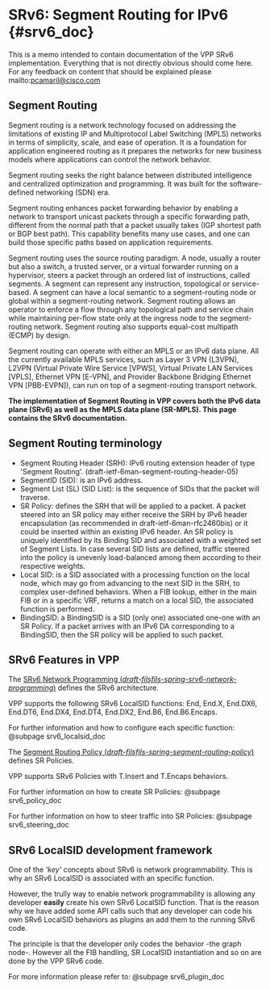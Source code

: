 # SRv6: Segment Routing for IPv6    {#srv6_doc}

This is a memo intended to contain documentation of the VPP SRv6 implementation.
Everything that is not directly obvious should come here.
For any feedback on content that should be explained please mailto:pcamaril@cisco.com

## Segment Routing

Segment routing is a network technology focused on addressing the limitations of existing IP and Multiprotocol Label Switching (MPLS) networks in terms of simplicity, scale, and ease of operation. It is a foundation for application engineered routing as it prepares the networks for new business models where applications can control the network behavior.

Segment routing seeks the right balance between distributed intelligence and centralized optimization and programming. It was built for the software-defined networking (SDN) era.

Segment routing enhances packet forwarding behavior by enabling a network to transport unicast packets through a specific forwarding path, different from the normal path that a packet usually takes (IGP shortest path or BGP best path). This capability benefits many use cases, and one can build those specific paths based on application requirements.

Segment routing uses the source routing paradigm. A node, usually a router but also a switch, a trusted server, or a virtual forwarder running on a hypervisor, steers a packet through an ordered list of instructions, called segments. A segment can represent any instruction, topological or service-based. A segment can have a local semantic to a segment-routing node or global within a segment-routing network. Segment routing allows an operator to enforce a flow through any topological path and service chain while maintaining per-flow state only at the ingress node to the segment-routing network. Segment routing also supports equal-cost multipath (ECMP) by design.

Segment routing can operate with either an MPLS or an IPv6 data plane. All the currently available MPLS services, such as Layer 3 VPN (L3VPN), L2VPN (Virtual Private Wire Service [VPWS], Virtual Private LAN Services [VPLS], Ethernet VPN [E-VPN], and Provider Backbone Bridging Ethernet VPN [PBB-EVPN]), can run on top of a segment-routing transport network.

**The implementation of Segment Routing in VPP covers both the IPv6 data plane (SRv6) as well as the MPLS data plane (SR-MPLS). This page contains the SRv6 documentation.**

## Segment Routing terminology

* Segment Routing Header (SRH): IPv6 routing extension header of type 'Segment Routing'. (draft-ietf-6man-segment-routing-header-05)
* SegmentID (SID): is an IPv6 address.
* Segment List (SL) (SID List): is the sequence of SIDs that the packet will traverse.
* SR Policy: defines the SRH that will be applied to a packet. A packet steered into an SR policy may either receive the SRH by IPv6 header encapsulation (as recommended in draft-ietf-6man-rfc2460bis) or it could be inserted within an existing IPv6 header. An SR policy is uniquely identified by its Binding SID and associated with a weighted set of Segment Lists. In case several SID lists are defined, traffic steered into the policy is unevenly load-balanced among them according to their respective weights.
* Local SID: is a SID associated with a processing function on the local node, which may go from advancing to the next SID in the SRH, to complex user-defined behaviors. When a FIB lookup, either in the main FIB or in a specific VRF, returns a match on a local SID, the associated function is performed.
* BindingSID: a BindingSID is a SID (only one) associated one-one with an SR Policy. If a packet arrives with an IPv6 DA corresponding to a BindingSID, then the SR policy will be applied to such packet.

## SRv6 Features in VPP

The <a href="https://datatracker.ietf.org/doc/draft-filsfils-spring-srv6-network-programming/">SRv6 Network Programming (*draft-filsfils-spring-srv6-network-programming*)</a> defines the SRv6 architecture.

VPP supports the following SRv6 LocalSID functions: End, End.X, End.DX6, End.DT6, End.DX4, End.DT4, End.DX2, End.B6, End.B6.Encaps.

For further information and how to configure each specific function: @subpage srv6_localsid_doc


The <a href="https://datatracker.ietf.org/doc/draft-filsfils-spring-segment-routing-policy/">Segment Routing Policy (*draft-filsfils-spring-segment-routing-policy*)</a> defines SR Policies.

VPP supports SRv6 Policies with T.Insert and T.Encaps behaviors.

For further information on how to create SR Policies: @subpage srv6_policy_doc

For further information on how to steer traffic into SR Policies: @subpage srv6_steering_doc

## SRv6 LocalSID development framework

One of the *'key'* concepts about SRv6 is network programmability. This is why an SRv6 LocalSID is associated with an specific function. 

However, the trully way to enable network programmability is allowing any developer **easily** create his own SRv6 LocalSID function. That is the reason why we have added some API calls such that any developer can code his own SRv6 LocalSID behaviors as plugins an add them to the running SRv6 code.

The principle is that the developer only codes the behavior -the graph node-. However all the FIB handling, SR LocalSID instantiation and so on are done by the VPP SRv6 code.

For more information please refer to: @subpage srv6_plugin_doc
